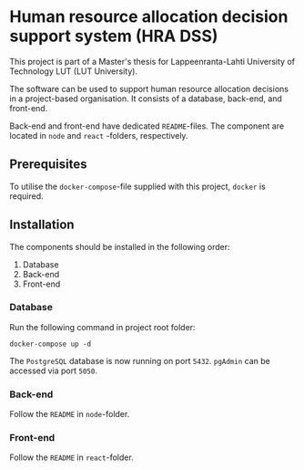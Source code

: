 # Human resource allocation decision support system (HRA DSS)

This project is part of a Master's thesis for Lappeenranta-Lahti
University of Technology LUT (LUT University).

The software can be used to support human resource allocation decisions
in a project-based organisation. It consists of a database, back-end,
and front-end.

Back-end and front-end have dedicated `README`-files. The component are
located in `node` and `react` -folders, respectively.

## Prerequisites

To utilise the `docker-compose`-file supplied with this project,
`docker` is required.

## Installation

The components should be installed in the following order:

1. Database
2. Back-end
3. Front-end

### Database

Run the following command in project root folder:

```
docker-compose up -d
```

The `PostgreSQL` database is now running on port `5432`.
`pgAdmin` can be accessed via port `5050`.

### Back-end

Follow the `README` in `node`-folder.

### Front-end

Follow the `README` in `react`-folder.
